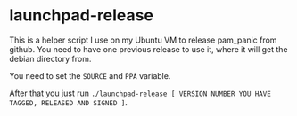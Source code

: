 # launchpad-release
This is a helper script I use on my Ubuntu VM to release pam\_panic from github.
You need to have one previous release to use it, where it will get the debian directory from.

You need to set the `SOURCE` and `PPA` variable.

After that you just run `./launchpad-release [ VERSION NUMBER YOU HAVE TAGGED, RELEASED AND SIGNED ]`.
